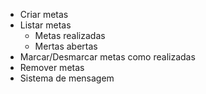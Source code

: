 - Criar metas
- Listar metas
    - Metas realizadas
    - Mertas abertas
- Marcar/Desmarcar metas como realizadas
- Remover metas
- Sistema de mensagem